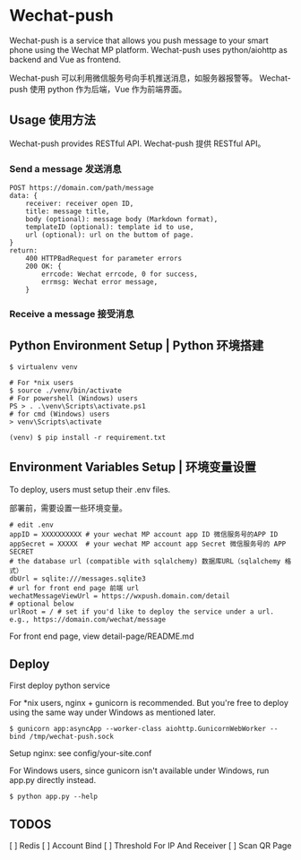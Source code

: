 # Wechat-push

Wechat-push is a service that allows you push message to your smart phone using the Wechat MP platform.
Wechat-push uses python/aiohttp as backend and Vue as frontend.

Wechat-push 可以利用微信服务号向手机推送消息，如服务器报警等。
Wechat-push 使用 python 作为后端，Vue 作为前端界面。

## Usage 使用方法

Wechat-push provides RESTful API. Wechat-push 提供 RESTful API。

### Send a message 发送消息
```
POST https://domain.com/path/message
data: {
    receiver: receiver open ID,
    title: message title,
    body (optional): message body (Markdown format),
    templateID (optional): template id to use,
    url (optional): url on the buttom of page. 
}
return:
    400 HTTPBadRequest for parameter errors
    200 OK: {
        errcode: Wechat errcode, 0 for success,
        errmsg: Wechat error message,
    }
```

### Receive a message 接受消息


## Python Environment Setup | Python 环境搭建
```
$ virtualenv venv

# For *nix users 
$ source ./venv/bin/activate
# For powershell (Windows) users
PS > . .\venv\Scripts\activate.ps1
# for cmd (Windows) users
> venv\Scripts\activate

(venv) $ pip install -r requirement.txt
```

## Environment Variables Setup | 环境变量设置
To deploy, users must setup their .env files.

部署前，需要设置一些环境变量。

```
# edit .env
appID = XXXXXXXXXX # your wechat MP account app ID 微信服务号的APP ID
appSecret = XXXXX  # your wechat MP account app Secret 微信服务号的 APP SECRET
# the database url (compatible with sqlalchemy) 数据库URL（sqlalchemy 格式）
dbUrl = sqlite:///messages.sqlite3
# url for front end page 前端 url
wechatMessageViewUrl = https://wxpush.domain.com/detail
# optional below
urlRoot = / # set if you'd like to deploy the service under a url. e.g., https://domain.com/wechat/message
```

For front end page, view detail-page/README.md

## Deploy
First deploy python service

For *nix users, nginx + gunicorn is recommended. But you're free to deploy using the same way under Windows as mentioned later.
```
$ gunicorn app:asyncApp --worker-class aiohttp.GunicornWebWorker --bind /tmp/wechat-push.sock
```

Setup nginx: see config/your-site.conf

For Windows users, since gunicorn isn't available under Windows, run app.py directly instead.
```
$ python app.py --help
```

## TODOS

[ ] Redis
[ ] Account Bind
[ ] Threshold For IP And Receiver
[ ] Scan QR Page
